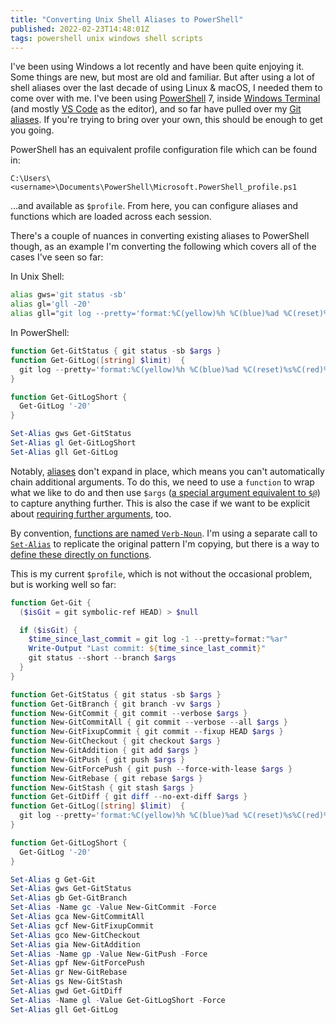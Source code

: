 ```yaml
---
title: "Converting Unix Shell Aliases to PowerShell"
published: 2022-02-23T14:48:01Z
tags: powershell unix windows shell scripts
---
```


I've been using Windows a lot recently and have been quite enjoying it. Some
things are new, but most are old and familiar. But after using a lot of shell
aliases over the last decade of using Linux & macOS, I needed them to come
over with me. I've been using [PowerShell][1] 7, inside [Windows Terminal][2]
(and mostly [VS Code][3] as the editor), and so far have pulled over my
[Git aliases][4]. If you're trying to bring over your own, this should be
enough to get you going.

PowerShell has an equivalent profile configuration file which can be found in:

```
C:\Users\<username>\Documents\PowerShell\Microsoft.PowerShell_profile.ps1
```

…and available as `$profile`. From here, you can configure aliases and
functions which are loaded across each session.

There's a couple of nuances in converting existing aliases to PowerShell
though, as an example I'm converting the following which covers all of the
cases I've seen so far:

In Unix Shell:

```sh
alias gws='git status -sb'
alias gl='gll -20'
alias gll="git log --pretty='format:%C(yellow)%h %C(blue)%ad %C(reset)%s%C(red)%d %C(green)%an%C(reset), %C(cyan)%ar' --date=short"
```

In PowerShell:

```powershell
function Get-GitStatus { git status -sb $args }
function Get-GitLog([string] $limit)  {
  git log --pretty='format:%C(yellow)%h %C(blue)%ad %C(reset)%s%C(red)%d %C(green)%an%C(reset), %C(cyan)%ar' --date=short $limit
}

function Get-GitLogShort {
  Get-GitLog '-20'
}

Set-Alias gws Get-GitStatus
Set-Alias gl Get-GitLogShort
Set-Alias gll Get-GitLog
```

Notably, [aliases][6] don't expand in place, which means you can't
automatically chain additional arguments. To do this, we need to use a
`function` to wrap what we like to do and then use `$args`
([a special argument equivalent to `$@`][5]) to capture anything further. This
is also the case if we want to be explicit about
[requiring further arguments][9], too.

By convention, [functions are named `Verb-Noun`][7]. I'm using a separate call
to [`Set-Alias`][8] to replicate the original pattern I'm copying, but there is
a way to [define these directly on functions][10].

This is my current `$profile`, which is not without the occasional problem, but
is working well so far:

```powershell
function Get-Git {
  ($isGit = git symbolic-ref HEAD) > $null

  if ($isGit) {
    $time_since_last_commit = git log -1 --pretty=format:"%ar"
    Write-Output "Last commit: ${time_since_last_commit}"
    git status --short --branch $args
  }
}

function Get-GitStatus { git status -sb $args }
function Get-GitBranch { git branch -vv $args }
function New-GitCommit { git commit --verbose $args }
function New-GitCommitAll { git commit --verbose --all $args }
function New-GitFixupCommit { git commit --fixup HEAD $args }
function New-GitCheckout { git checkout $args }
function New-GitAddition { git add $args }
function New-GitPush { git push $args }
function New-GitForcePush { git push --force-with-lease $args }
function New-GitRebase { git rebase $args }
function New-GitStash { git stash $args }
function Get-GitDiff { git diff --no-ext-diff $args }
function Get-GitLog([string] $limit)  {
  git log --pretty='format:%C(yellow)%h %C(blue)%ad %C(reset)%s%C(red)%d %C(green)%an%C(reset), %C(cyan)%ar' --date=short $limit
}

function Get-GitLogShort {
  Get-GitLog '-20'
}

Set-Alias g Get-Git
Set-Alias gws Get-GitStatus
Set-Alias gb Get-GitBranch
Set-Alias -Name gc -Value New-GitCommit -Force
Set-Alias gca New-GitCommitAll
Set-Alias gcf New-GitFixupCommit
Set-Alias gco New-GitCheckout
Set-Alias gia New-GitAddition
Set-Alias -Name gp -Value New-GitPush -Force
Set-Alias gpf New-GitForcePush
Set-Alias gr New-GitRebase
Set-Alias gs New-GitStash
Set-Alias gwd Get-GitDiff
Set-Alias -Name gl -Value Get-GitLogShort -Force
Set-Alias gll Get-GitLog
```

[1]: https://github.com/PowerShell/PowerShell
[2]: https://github.com/Microsoft/Terminal
[3]: https://github.com/microsoft/vscode
[4]: https://github.com/nickcharlton/dotfiles/blob/cead1b533bc154e0810197afeb33e5143f4ee4de/aliases#L10-L31
[5]: https://tldp.org/LDP/Bash-Beginners-Guide/html/sect_03_02.html
[6]: https://docs.microsoft.com/en-us/powershell/module/microsoft.powershell.core/about/about_aliases?view=powershell-7.2
[7]: https://docs.microsoft.com/en-us/powershell/module/microsoft.powershell.core/about/about_functions_advanced?view=powershell-7.2
[8]: https://docs.microsoft.com/en-us/powershell/module/microsoft.powershell.utility/set-alias?view=powershell-7.2
[9]: https://docs.microsoft.com/en-us/powershell/module/microsoft.powershell.core/about/about_functions?view=powershell-7.2#functions-with-parameters
[10]: https://docs.microsoft.com/en-us/powershell/module/microsoft.powershell.core/about/about_functions_advanced_parameters?view=powershell-7.2#alias-attribute
